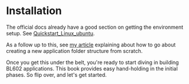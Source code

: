 
# Installation

The official docs already have a good section on getting the environment setup. See [Quickstart_Linux_ubuntu](https://pine64.github.io/bl602-docs/Quickstart_Guide/Linux/Quickstart_Linux_ubuntu.html).

As a follow up to this, see [my article](https://simplycreate.online/bl602/2022/02/22/basic-app-structure.html) explaining about how to go about creating a new application folder structure from scratch.

Once you get this under the belt, you're ready to start diving in building BL602 applications. This book provides easy hand-holding in the initial phases. So flip over, and let's get started.
